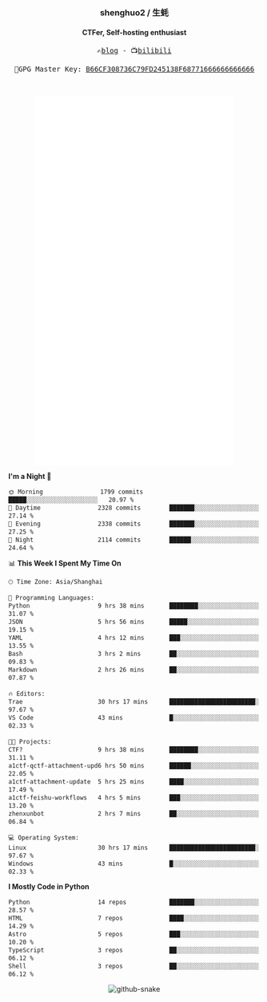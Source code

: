 <h3 align="center"> shenghuo2 / 生蚝 </h3>
<h4 align="center" >CTFer, Self-hosting enthusiast</h3>


<p align="center">
  <samp>
    ✍️<a href="https://blog.shenghuo2.top/">blog</a> -
    📺<a href="https://space.bilibili.com/85894935">bilibili</a>
  </samp>
</p>
<p align="center">
  <samp>
     🔐GPG Master Key: <a align="center" href="https://github.com/shenghuo2.gpg">B66CF308736C79FD245138F68771666666666666</a>
  </samp>
</p>
<br>
<p align="center">
  <a href="https://github.com/shenghuo2">
    <img width="400" align="top" src="https://github.com/shenghuo2/shenghuo2/blob/main/metrics.left.svg" />
  </a>
  <a href="https://github.com/shenghuo2">
    <img width="400" align="top" src="https://github.com/shenghuo2/shenghuo2/blob/main/metrics.right.svg" />
  </a>
</p>


<!--START_SECTION:waka-->
**I'm a Night 🦉** 

```text
🌞 Morning                1799 commits        █████░░░░░░░░░░░░░░░░░░░░   20.97 % 
🌆 Daytime                2328 commits        ███████░░░░░░░░░░░░░░░░░░   27.14 % 
🌃 Evening                2338 commits        ███████░░░░░░░░░░░░░░░░░░   27.25 % 
🌙 Night                  2114 commits        ██████░░░░░░░░░░░░░░░░░░░   24.64 % 
```


📊 **This Week I Spent My Time On** 

```text
🕑︎ Time Zone: Asia/Shanghai

💬 Programming Languages: 
Python                   9 hrs 38 mins       ████████░░░░░░░░░░░░░░░░░   31.07 % 
JSON                     5 hrs 56 mins       █████░░░░░░░░░░░░░░░░░░░░   19.15 % 
YAML                     4 hrs 12 mins       ███░░░░░░░░░░░░░░░░░░░░░░   13.55 % 
Bash                     3 hrs 2 mins        ██░░░░░░░░░░░░░░░░░░░░░░░   09.83 % 
Markdown                 2 hrs 26 mins       ██░░░░░░░░░░░░░░░░░░░░░░░   07.87 % 

🔥 Editors: 
Trae                     30 hrs 17 mins      ████████████████████████░   97.67 % 
VS Code                  43 mins             █░░░░░░░░░░░░░░░░░░░░░░░░   02.33 % 

🐱‍💻 Projects: 
CTF?                     9 hrs 38 mins       ████████░░░░░░░░░░░░░░░░░   31.11 % 
a1ctf-qctf-attachment-upd6 hrs 50 mins       ██████░░░░░░░░░░░░░░░░░░░   22.05 % 
a1ctf-attachment-update  5 hrs 25 mins       ████░░░░░░░░░░░░░░░░░░░░░   17.49 % 
a1ctf-feishu-workflows   4 hrs 5 mins        ███░░░░░░░░░░░░░░░░░░░░░░   13.20 % 
zhenxunbot               2 hrs 7 mins        ██░░░░░░░░░░░░░░░░░░░░░░░   06.84 % 

💻 Operating System: 
Linux                    30 hrs 17 mins      ████████████████████████░   97.67 % 
Windows                  43 mins             █░░░░░░░░░░░░░░░░░░░░░░░░   02.33 % 
```

**I Mostly Code in Python** 

```text
Python                   14 repos            ███████░░░░░░░░░░░░░░░░░░   28.57 % 
HTML                     7 repos             ████░░░░░░░░░░░░░░░░░░░░░   14.29 % 
Astro                    5 repos             ███░░░░░░░░░░░░░░░░░░░░░░   10.20 % 
TypeScript               3 repos             ██░░░░░░░░░░░░░░░░░░░░░░░   06.12 % 
Shell                    3 repos             ██░░░░░░░░░░░░░░░░░░░░░░░   06.12 % 
```




<!--END_SECTION:waka-->


<div align="center">
  <picture>
    <source media="(prefers-color-scheme: dark)" srcset="https://gist.githubusercontent.com/shenghuo2/bfce20b14ab0484cef03bae6e60e0b3a/raw/github-snake-dark.svg" />
    <source media="(prefers-color-scheme: light)" srcset="https://gist.githubusercontent.com/shenghuo2/bfce20b14ab0484cef03bae6e60e0b3a/raw/github-snake.svg" />
    <img alt="github-snake" src="https://gist.githubusercontent.com/shenghuo2/bfce20b14ab0484cef03bae6e60e0b3a/raw/github-snake.svg" />
  </picture>
</div>

<!--
**shenghuo2/shenghuo2** is a ✨ _special_ ✨ repository because its `README.md` (this file) appears on your GitHub profile.

Here are some ideas to get you started:

- 🔭 I’m currently working on ...
- 🌱 I’m currently learning ...
- 👯 I’m looking to collaborate on ...
- 🤔 I’m looking for help with ...
- 💬 Ask me about ...
- 📫 How to reach me: ...
- 😄 Pronouns: ...
- ⚡ Fun fact: ...
-->
